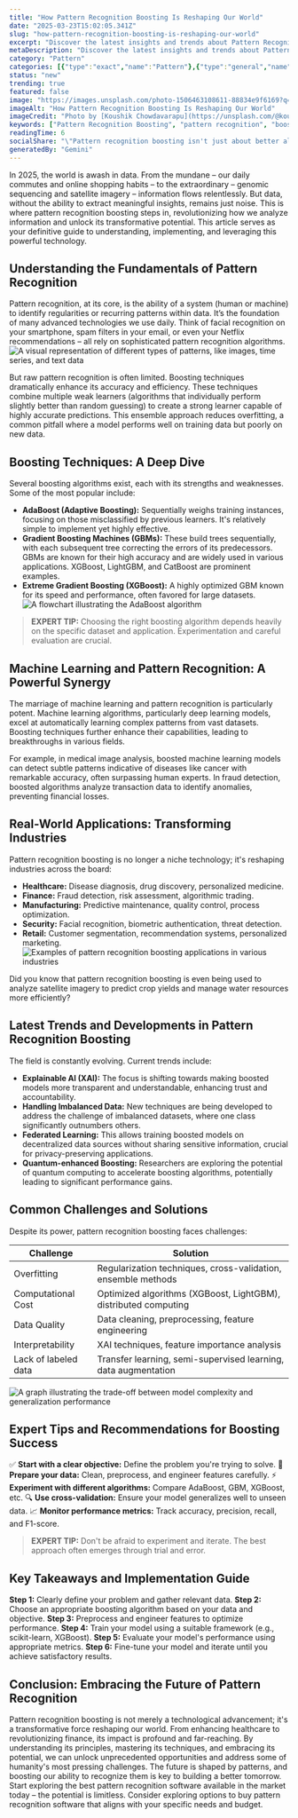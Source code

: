 ```yaml
---
title: "How Pattern Recognition Boosting Is Reshaping Our World"
date: "2025-03-23T15:02:05.341Z"
slug: "how-pattern-recognition-boosting-is-reshaping-our-world"
excerpt: "Discover the latest insights and trends about Pattern Recognition Boosting. This comprehensive guide covers everything you need to know about Pattern Recognition Boosting in 2025."
metaDescription: "Discover the latest insights and trends about Pattern Recognition Boosting. This comprehensive guide covers everything you need to know about Pattern Recog..."
category: "Pattern"
categories: [{"type":"exact","name":"Pattern"},{"type":"general","name":"Artificial Intelligence"},{"type":"medium","name":"Machine Learning"},{"type":"specific","name":"Deep Learning"},{"type":"niche","name":"Neural Networks"}]
status: "new"
trending: true
featured: false
image: "https://images.unsplash.com/photo-1506463108611-88834e9f6169?q=85&w=1200&fit=max&fm=webp&auto=compress"
imageAlt: "How Pattern Recognition Boosting Is Reshaping Our World"
imageCredit: "Photo by [Koushik Chowdavarapu](https://unsplash.com/@koushikc) on Unsplash"
keywords: ["Pattern Recognition Boosting", "pattern recognition", "boost pattern recognition", "improve pattern recognition accuracy", "pattern recognition techniques", "machine learning pattern recognition", "pattern recognition algorithms", "best pattern recognition software", "buy pattern recognition software", "pattern recognition applications"]
readingTime: 6
socialShare: "\"Pattern recognition boosting isn't just about better algorithms; it's about unlocking hidden insights that can transform entire industries and solve some of humanity's biggest challenges.\""
generatedBy: "Gemini"
---
```




In 2025, the world is awash in data.  From the mundane – our daily commutes and online shopping habits – to the extraordinary – genomic sequencing and satellite imagery – information flows relentlessly.  But data, without the ability to extract meaningful insights, remains just noise.  This is where pattern recognition boosting steps in, revolutionizing how we analyze information and unlock its transformative potential. This article serves as your definitive guide to understanding, implementing, and leveraging this powerful technology.

## Understanding the Fundamentals of Pattern Recognition

Pattern recognition, at its core, is the ability of a system (human or machine) to identify regularities or recurring patterns within data.  It’s the foundation of many advanced technologies we use daily. Think of facial recognition on your smartphone, spam filters in your email, or even your Netflix recommendations – all rely on sophisticated pattern recognition algorithms. ![A visual representation of different types of patterns, like images, time series, and text data](https://images.unsplash.com/photo-1491895200222-0fc4a4c35e18?q=85&w=1200&fit=max&fm=webp&auto=compress)

But raw pattern recognition is often limited.  Boosting techniques dramatically enhance its accuracy and efficiency. These techniques combine multiple weak learners (algorithms that individually perform slightly better than random guessing) to create a strong learner capable of highly accurate predictions. This ensemble approach reduces overfitting, a common pitfall where a model performs well on training data but poorly on new data.

## Boosting Techniques: A Deep Dive

Several boosting algorithms exist, each with its strengths and weaknesses.  Some of the most popular include:

* **AdaBoost (Adaptive Boosting):**  Sequentially weighs training instances, focusing on those misclassified by previous learners.  It's relatively simple to implement yet highly effective.
* **Gradient Boosting Machines (GBMs):**  These build trees sequentially, with each subsequent tree correcting the errors of its predecessors.  GBMs are known for their high accuracy and are widely used in various applications.  XGBoost, LightGBM, and CatBoost are prominent examples.
* **Extreme Gradient Boosting (XGBoost):**  A highly optimized GBM known for its speed and performance, often favored for large datasets. ![A flowchart illustrating the AdaBoost algorithm](https://images.unsplash.com/photo-1458682625221-3a45f8a844c7?q=85&w=1200&fit=max&fm=webp&auto=compress)

> **EXPERT TIP:** Choosing the right boosting algorithm depends heavily on the specific dataset and application. Experimentation and careful evaluation are crucial.

## Machine Learning and Pattern Recognition: A Powerful Synergy

The marriage of machine learning and pattern recognition is particularly potent.  Machine learning algorithms, particularly deep learning models, excel at automatically learning complex patterns from vast datasets.  Boosting techniques further enhance their capabilities, leading to breakthroughs in various fields.

For example, in medical image analysis, boosted machine learning models can detect subtle patterns indicative of diseases like cancer with remarkable accuracy, often surpassing human experts.  In fraud detection, boosted algorithms analyze transaction data to identify anomalies, preventing financial losses.

## Real-World Applications: Transforming Industries

Pattern recognition boosting is no longer a niche technology; it's reshaping industries across the board:

* **Healthcare:**  Disease diagnosis, drug discovery, personalized medicine.
* **Finance:**  Fraud detection, risk assessment, algorithmic trading.
* **Manufacturing:**  Predictive maintenance, quality control, process optimization.
* **Security:**  Facial recognition, biometric authentication, threat detection.
* **Retail:**  Customer segmentation, recommendation systems, personalized marketing. ![Examples of pattern recognition boosting applications in various industries](https://images.unsplash.com/photo-1506463108611-88834e9f6169?q=85&w=1200&fit=max&fm=webp&auto=compress)

Did you know that pattern recognition boosting is even being used to analyze satellite imagery to predict crop yields and manage water resources more efficiently?

## Latest Trends and Developments in Pattern Recognition Boosting

The field is constantly evolving.  Current trends include:

* **Explainable AI (XAI):**  The focus is shifting towards making boosted models more transparent and understandable, enhancing trust and accountability.
* **Handling Imbalanced Data:**  New techniques are being developed to address the challenge of imbalanced datasets, where one class significantly outnumbers others.
* **Federated Learning:**  This allows training boosted models on decentralized data sources without sharing sensitive information, crucial for privacy-preserving applications.
* **Quantum-enhanced Boosting:**  Researchers are exploring the potential of quantum computing to accelerate boosting algorithms, potentially leading to significant performance gains.

## Common Challenges and Solutions

Despite its power, pattern recognition boosting faces challenges:

| Challenge                     | Solution                                                                  |
|------------------------------|--------------------------------------------------------------------------|
| Overfitting                   | Regularization techniques, cross-validation, ensemble methods             |
| Computational Cost            | Optimized algorithms (XGBoost, LightGBM), distributed computing           |
| Data Quality                 | Data cleaning, preprocessing, feature engineering                          |
| Interpretability             | XAI techniques, feature importance analysis                               |
| Lack of labeled data        | Transfer learning, semi-supervised learning, data augmentation             |

![A graph illustrating the trade-off between model complexity and generalization performance](https://images.unsplash.com/photo-1498612753354-772a30629934?q=85&w=1200&fit=max&fm=webp&auto=compress)

## Expert Tips and Recommendations for Boosting Success

✅ **Start with a clear objective:** Define the problem you're trying to solve.
🔑 **Prepare your data:** Clean, preprocess, and engineer features carefully.
⚡ **Experiment with different algorithms:**  Compare AdaBoost, GBM, XGBoost, etc.
🔍 **Use cross-validation:**  Ensure your model generalizes well to unseen data.
📈 **Monitor performance metrics:**  Track accuracy, precision, recall, and F1-score.
> **EXPERT TIP:** Don't be afraid to experiment and iterate.  The best approach often emerges through trial and error.

##  Key Takeaways and Implementation Guide

**Step 1:** Clearly define your problem and gather relevant data.
**Step 2:** Choose an appropriate boosting algorithm based on your data and objective.
**Step 3:** Preprocess and engineer features to optimize performance.
**Step 4:** Train your model using a suitable framework (e.g., scikit-learn, XGBoost).
**Step 5:** Evaluate your model's performance using appropriate metrics.
**Step 6:** Fine-tune your model and iterate until you achieve satisfactory results.

## Conclusion: Embracing the Future of Pattern Recognition

Pattern recognition boosting is not merely a technological advancement; it's a transformative force reshaping our world.  From enhancing healthcare to revolutionizing finance, its impact is profound and far-reaching.  By understanding its principles, mastering its techniques, and embracing its potential, we can unlock unprecedented opportunities and address some of humanity's most pressing challenges.  The future is shaped by patterns, and boosting our ability to recognize them is key to building a better tomorrow.  Start exploring the best pattern recognition software available in the market today – the potential is limitless.  Consider exploring options to buy pattern recognition software that aligns with your specific needs and budget.

